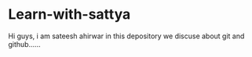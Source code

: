 # Learn-with-sattya
Hi guys, i am sateesh ahirwar in this depository we discuse about git and github......
